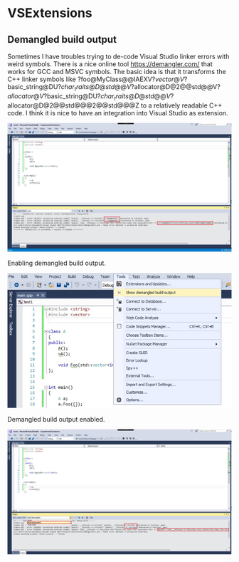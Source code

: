 # VSExtensions

## Demangled build output 

Sometimes I have troubles trying to de-code Visual Studio linker errors with weird symbols. There is a nice online tool https://demangler.com/ that works for GCC and MSVC symbols. The basic idea is that it transforms the C++ linker symbols like
?foo@MyClass@@IAEXV?$vector@V?$basic_string@DU?$char_traits@D@std@@V?$allocator@D@2@@std@@V?$allocator@V?$basic_string@DU?$char_traits@D@std@@V?$allocator@D@2@@std@@@2@@std@@@Z to a relatively readable C++ code. I think it is nice to have an integration into Visual Studio as extension.

![Build output](https://github.com/vukis/VSExtensions/blob/master/BuildDemangledOutput/BuildOutput.jpg)

Enabling demangled build output.

![Build output](https://github.com/vukis/VSExtensions/blob/master/BuildDemangledOutput/EnablingPlugin.jpg)

Demangled build output enabled.

![Demangled build output](https://github.com/vukis/VSExtensions/blob/master/BuildDemangledOutput/DemangledBuildOutput.jpg)
